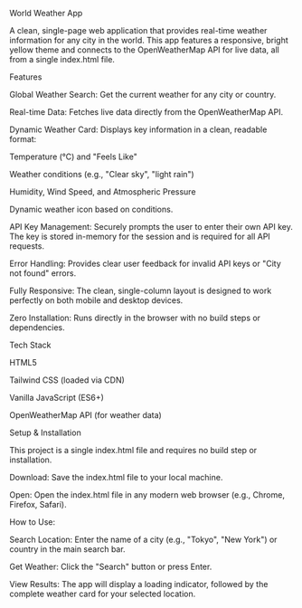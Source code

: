 World Weather App

A clean, single-page web application that provides real-time weather information for any city in the world. This app features a responsive, bright yellow theme and connects to the OpenWeatherMap API for live data, all from a single index.html file.

Features

Global Weather Search: Get the current weather for any city or country.

Real-time Data: Fetches live data directly from the OpenWeatherMap API.

Dynamic Weather Card: Displays key information in a clean, readable format:

Temperature (°C) and "Feels Like"

Weather conditions (e.g., "Clear sky", "light rain")

Humidity, Wind Speed, and Atmospheric Pressure

Dynamic weather icon based on conditions.

API Key Management: Securely prompts the user to enter their own API key. The key is stored in-memory for the session and is required for all API requests.

Error Handling: Provides clear user feedback for invalid API keys or "City not found" errors.

Fully Responsive: The clean, single-column layout is designed to work perfectly on both mobile and desktop devices.

Zero Installation: Runs directly in the browser with no build steps or dependencies.

Tech Stack

HTML5

Tailwind CSS (loaded via CDN)

Vanilla JavaScript (ES6+)

OpenWeatherMap API (for weather data)

Setup & Installation

This project is a single index.html file and requires no build step or installation.

Download: Save the index.html file to your local machine.

Open: Open the index.html file in any modern web browser (e.g., Chrome, Firefox, Safari).

How to Use:

Search Location: Enter the name of a city (e.g., "Tokyo", "New York") or country in the main search bar.

Get Weather: Click the "Search" button or press Enter.

View Results: The app will display a loading indicator, followed by the complete weather card for your selected location.
